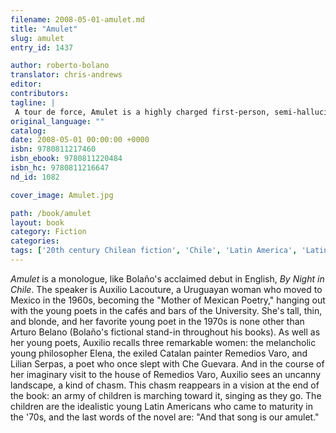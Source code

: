 ```yaml
---
filename: 2008-05-01-amulet.md
title: "Amulet"
slug: amulet
entry_id: 1437

author: roberto-bolano
translator: chris-andrews
editor: 
contributors: 
tagline: |
 A tour de force, Amulet is a highly charged first-person, semi-hallucinatory novel that embodies in one woman's voice the melancholy and violent recent history of Latin America.
original_language: ""
catalog: 
date: 2008-05-01 00:00:00 +0000 
isbn: 9780811217460
isbn_ebook: 9780811220484
isbn_hc: 9780811216647
nd_id: 1082

cover_image: Amulet.jpg

path: /book/amulet
layout: book
category: Fiction
categories: 
tags: ['20th century Chilean fiction', 'Chile', 'Latin America', 'Latin American violence', 'Mexican artists', 'semi-hallucinatory novel', 'Spanish']
---
```

*Amulet* is a monologue, like Bolaño's acclaimed debut in English, *By Night in Chile*. The speaker is Auxilio Lacouture, a Uruguayan woman who moved to Mexico in the 1960s, becoming the "Mother of Mexican Poetry," hanging out with the young poets in the cafés and bars of the University. She's tall, thin, and blonde, and her favorite young poet in the 1970s is none other than Arturo Belano (Bolaño's fictional stand-in throughout his books). As well as her young poets, Auxilio recalls three remarkable women: the melancholic young philosopher Elena, the exiled Catalan painter Remedios Varo, and Lilian Serpas, a poet who once slept with Che Guevara. And in the course of her imaginary visit to the house of Remedios Varo, Auxilio sees an uncanny landscape, a kind of chasm. This chasm reappears in a vision at the end of the book: an army of children is marching toward it, singing as they go. The children are the idealistic young Latin Americans who came to maturity in the '70s, and the last words of the novel are: "And that song is our amulet."





